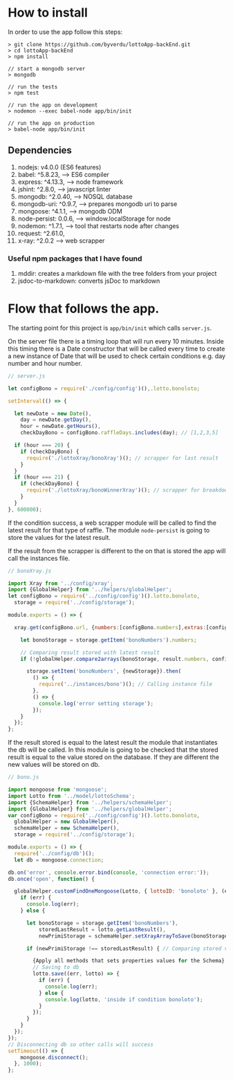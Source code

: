 # How to install
In order to use the app follow this steps:

```
> git clone https://github.com/byverdu/lottoApp-backEnd.git
> cd lottoApp-backEnd
> npm install

// start a mongodb server
> mongodb

// run the tests
> npm test

// run the app on development
> nodemon --exec babel-node app/bin/init

// run the app on production
> babel-node app/bin/init
```

## Dependencies
1. nodejs: v4.0.0 (ES6 features)
2. babel: ^5.8.23, --> ES6 compiler
3. express: ^4.13.3, --> node framework
4. jshint: ^2.8.0, --> javascript linter
5. mongodb: ^2.0.40, --> NOSQL database
6. mongodb-uri: ^0.9.7, --> prepares mongodb uri to parse
7. mongoose: ^4.1.1, --> mongodb ODM
8. node-persist: 0.0.6, --> window.localStorage for node
9. nodemon: ^1.7.1, --> tool that restarts node after changes
10. request: ^2.61.0,
11. x-ray: ^2.0.2 --> web scrapper

### Useful npm packages that I have found
1. mddir: creates a markdown file with the tree folders from your project
2. jsdoc-to-markdown: converts jsDoc to markdown

# Flow that follows the app.

The starting point for this project is `app/bin/init` which calls `server.js`.

On the server file there is a timing loop that will run every 10 minutes. Inside this timing there is a Date constructor that will be called every time to create a new instance of Date that will be used to check certain conditions e.g. day number and hour number.

```js
// server.js

let configBono = require('./config/config')(),.lotto.bonoloto;

setInterval(() => {

  let newDate = new Date(),
    day = newDate.getDay(),
    hour = newDate.getHours(),
    checkDayBono = configBono.raffleDays.includes(day); // [1,2,3,5]

  if (hour === 20) {
    if (checkDayBono) {
      require('./lottoXray/bonoXray')(); // scrapper for last result
    }
  }
  if (hour === 21) {
    if (checkDayBono) {
      require('./lottoXray/bonoWinnerXray')(); // scrapper for breakdown prices
    }
  }
}, 600000);
```
If the condition success, a web scrapper module will be called to find the latest result for that type of raffle. The module `node-persist` is going to store the values for the latest result.

If the result from the scrapper is different to the on that is stored the app will call the instances file.

```js
// bonoXray.js

import Xray from '../config/xray';
import {GlobalHelper} from '../helpers/globalHelper';
let configBono = require('../config/config')().lotto.bonoloto,
  storage = require('../config/storage');

module.exports = () => {

  xray.get(configBono.url, {numbers:[configBono.numbers],extras:[configBono.extras]} ).then(result => {

    let bonoStorage = storage.getItem('bonoNumbers').numbers;

    // Comparing result stored with latest result
    if (!globalHelper.compare2arrays(bonoStorage, result.numbers, configBono.sliceCountBall)) {

      storage.setItem('bonoNumbers', {newStorage}).then(
        () => {
          require('../instances/bono')(); // Calling instance file
        },
        () => {
          console.log('error setting storage');
        });
    }
  });
};
```

If the result stored is equal to the latest result the module that instantiates the db will be called. In this module is going to be checked that the stored result is equal to the value stored on the database. If they are different the new values will be stored on db.

```js
// bono.js

import mongoose from 'mongoose';
import Lotto from '../model/lottoSchema';
import {SchemaHelper} from '../helpers/schemaHelper';
import {GlobalHelper} from '../helpers/globalHelper';
var configBono = require('../config/config')().lotto.bonoloto,
  globalHelper = new GlobalHelper(),
  schemaHelper = new SchemaHelper(),
  storage = require('../config/storage');

module.exports = () => {
  require('../config/db')();
  let db = mongoose.connection;

db.on('error', console.error.bind(console, 'connection error:'));
db.once('open', function() {

  globalHelper.customFindOneMongoose(Lotto, { lottoID: 'bonoloto' }, (err, lotto) => {
    if (err) {
      console.log(err);
    } else {

      let bonoStorage = storage.getItem('bonoNumbers'),
          storedLastResult = lotto.getLastResult(),
          newPrimiStorage = schemaHelper.setXrayArrayToSave(bonoStorage.numbers);

      if (newPrimiStorage !== storedLastResult) { // Comparing stored value with db value

        {Apply all methods that sets properties values for the Schema}
        // Saving to db
        lotto.save((err, lotto) => {
          if (err) {
            console.log(err);
          } else {
            console.log(lotto, 'inside if condition bonoloto');
          }
        });
      }
    }
  });
});
// Disconnecting db so other calls will success
setTimeout(() => {
    mongoose.disconnect();
  }, 1000);
};
```
